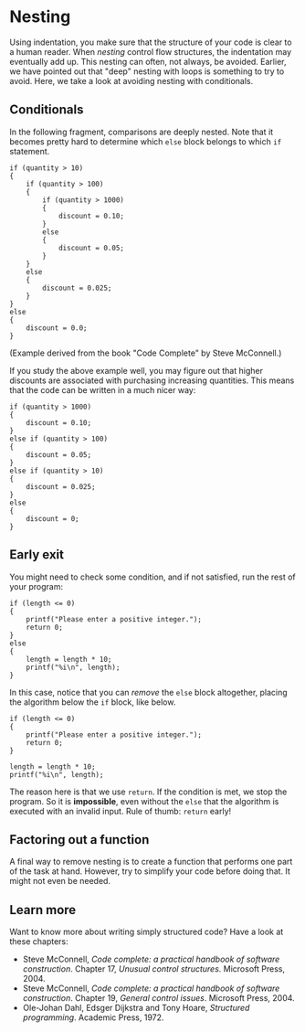 # Nesting

Using indentation, you make sure that the structure of your code is clear to a human reader. When *nesting* control flow structures, the indentation may eventually add up. This nesting can often, not always, be avoided. Earlier, we have pointed out that "deep" nesting with loops is something to try to avoid. Here, we take a look at avoiding nesting with conditionals.

## Conditionals

In the following fragment, comparisons are deeply nested. Note that it becomes pretty hard to determine which `else` block belongs to which `if` statement.

    if (quantity > 10)
    {
        if (quantity > 100)
        {
            if (quantity > 1000)
            {
                discount = 0.10;
            }
            else
            {
                discount = 0.05;
            }
        }
        else
        {
            discount = 0.025;
        }
    }
    else
    {
        discount = 0.0;
    }

(Example derived from the book "Code Complete" by Steve McConnell.)

If you study the above example well, you may figure out that higher discounts are associated with purchasing increasing quantities. This means that the code can be written in a much nicer way:

    if (quantity > 1000)
    {
        discount = 0.10;
    }
    else if (quantity > 100)
    {
        discount = 0.05;
    }
    else if (quantity > 10)
    {
        discount = 0.025;
    }
    else
    {
        discount = 0;
    }

## Early exit

You might need to check some condition, and if not satisfied, run the rest of your program:

    if (length <= 0)
    {
        printf("Please enter a positive integer.");
        return 0;
    }
    else
    {
        length = length * 10;
        printf("%i\n", length);
    }

In this case, notice that you can *remove* the `else` block altogether, placing the algorithm below the `if` block, like below.

    if (length <= 0)
    {
        printf("Please enter a positive integer.");
        return 0;
    }

    length = length * 10;
    printf("%i\n", length);

The reason here is that we use `return`. If the condition is met, we stop the program. So it is **impossible**, even without the `else` that the algorithm is executed with an invalid input. Rule of thumb: `return` early!

## Factoring out a function

A final way to remove nesting is to create a function that performs one part of the task at hand. However, try to simplify your code before doing that. It might not even be needed.

## Learn more

Want to know more about writing simply structured code? Have a look at these chapters:

- Steve McConnell, *Code complete: a practical handbook of software construction*. Chapter 17, *Unusual control structures*. Microsoft Press, 2004.
- Steve McConnell, *Code complete: a practical handbook of software construction*. Chapter 19, *General control issues*. Microsoft Press, 2004.
- Ole-Johan Dahl, Edsger Dijkstra and Tony Hoare, *Structured programming*. Academic Press, 1972.

